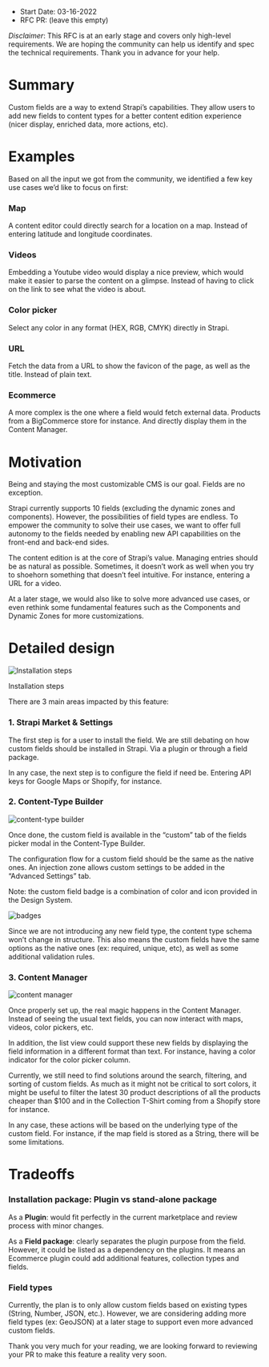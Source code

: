 - Start Date: 03-16-2022
- RFC PR: (leave this empty)

_Disclaimer_: This RFC is at an early stage and covers only high-level requirements. We are hoping the community can help us identify and spec the technical requirements. Thank you in advance for your help.

# Summary

Custom fields are a way to extend Strapi’s capabilities. They allow users to add new fields to content types for a better content edition experience (nicer display, enriched data, more actions, etc).

# Examples

Based on all the input we got from the community, we identified a few key use cases we’d like to focus on first:

### Map

A content editor could directly search for a location on a map. Instead of entering latitude and longitude coordinates.

### Videos

Embedding a Youtube video would display a nice preview, which would make it easier to parse the content on a glimpse. Instead of having to click on the link to see what the video is about.

### Color picker

Select any color in any format (HEX, RGB, CMYK) directly in Strapi.

### URL

Fetch the data from a URL to show the favicon of the page, as well as the title. Instead of plain text.

### Ecommerce

A more complex is the one where a field would fetch external data. Products from a BigCommerce store for instance. And directly display them in the Content Manager.

# Motivation

Being and staying the most customizable CMS is our goal. Fields are no exception.

Strapi currently supports 10 fields (excluding the dynamic zones and components). However, the possibilities of field types are endless. To empower the community to solve their use cases, we want to offer full autonomy to the fields needed by enabling new API capabilities on the front-end and back-end sides.

The content edition is at the core of Strapi’s value. Managing entries should be as natural as possible. Sometimes, it doesn’t work as well when you try to shoehorn something that doesn’t feel intuitive. For instance, entering a URL for a video.

At a later stage, we would also like to solve more advanced use cases, or even rethink some fundamental features such as the Components and Dynamic Zones for more customizations.

# Detailed design

![Installation steps](https://s3-us-west-2.amazonaws.com/secure.notion-static.com/d0643e00-04d0-49c8-b849-32881ce0097e/Untitled.png)

Installation steps

There are 3 main areas impacted by this feature:

### 1. Strapi Market & Settings

The first step is for a user to install the field. We are still debating on how custom fields should be installed in Strapi. Via a plugin or through a field package.

In any case, the next step is to configure the field if need be. Entering API keys for Google Maps or Shopify, for instance. 

### 2. Content-Type Builder

![content-type builder](https://s3-us-west-2.amazonaws.com/secure.notion-static.com/bb8ff8fb-e4f9-4e02-ba78-ef9e725aa6ee/Untitled.png)

Once done, the custom field is available in the “custom” tab of the fields picker modal in the Content-Type Builder.

The configuration flow for a custom field should be the same as the native ones. An injection zone allows custom settings to be added in the “Advanced Settings” tab.

Note: the custom field badge is a combination of color and icon provided in the Design System. 

![badges](https://s3-us-west-2.amazonaws.com/secure.notion-static.com/6559e328-03c4-4764-8e8f-977e5517dc1f/Untitled.png)

Since we are not introducing any new field type, the content type schema won’t change in structure. This also means the custom fields have the same options as the native ones (ex: required, unique, etc), as well as some additional validation rules. 

### 3. Content Manager

![content manager](https://s3-us-west-2.amazonaws.com/secure.notion-static.com/fd5eb2c5-6be2-43a4-8be2-9d2e7c3906c6/Untitled.png)

Once properly set up, the real magic happens in the Content Manager. Instead of seeing the usual text fields, you can now interact with maps, videos, color pickers, etc.

In addition, the list view could support these new fields by displaying the field information in a different format than text. For instance, having a color indicator for the color picker column.

Currently, we still need to find solutions around the search, filtering, and sorting of custom fields. As much as it might not be critical to sort colors, it might be useful to filter the latest 30 product descriptions of all the products cheaper than $100 and in the Collection T-Shirt coming from a Shopify store for instance.

In any case, these actions will be based on the underlying type of the custom field. For instance, if the map field is stored as a String, there will be some limitations.

# Tradeoffs

### Installation package: Plugin vs stand-alone package

As a **Plugin**: would fit perfectly in the current marketplace and review process with minor changes.

As a **Field package**: clearly separates the plugin purpose from the field. However, it could be listed as a dependency on the plugins. It means an Ecommerce plugin could add additional features, collection types and fields.

### Field types

Currently, the plan is to only allow custom fields based on existing types (String, Number, JSON, etc.). However, we are considering adding more field types (ex: GeoJSON) at a later stage to support even more advanced custom fields.

Thank you very much for your reading, we are looking forward to reviewing your PR to make this feature a reality very soon.